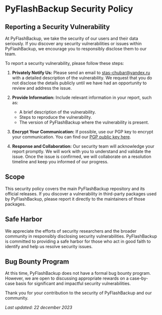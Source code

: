 # PyFlashBackup Security Policy

## Reporting a Security Vulnerability

At PyFlashBackup, we take the security of our users and their data seriously. If you discover any security vulnerabilities or issues within PyFlashBackup, we encourage you to responsibly disclose them to our team.

To report a security vulnerability, please follow these steps:

1. **Privately Notify Us:**
   Please send an email to [stas-chubar@yandex.ru](mailto:stas-chubar@yandex.ru) with a detailed description of the vulnerability. We request that you do not disclose the details publicly until we have had an opportunity to review and address the issue.

2. **Provide Information:**
   Include relevant information in your report, such as:
   - A brief description of the vulnerability.
   - Steps to reproduce the vulnerability.
   - The version of PyFlashBackup where the vulnerability is present.

3. **Encrypt Your Communication:**
   If possible, use our PGP key to encrypt your communication. You can find our [PGP public key here](https://github.com/schubarkrsk/pgp-keys/blob/main/public.txt).

4. **Response and Collaboration:**
   Our security team will acknowledge your report promptly. We will work with you to understand and validate the issue. Once the issue is confirmed, we will collaborate on a resolution timeline and keep you informed of our progress.

## Scope

This security policy covers the main PyFlashBackup repository and its official releases. If you discover a vulnerability in third-party packages used by PyFlashBackup, please report it directly to the maintainers of those packages.

## Safe Harbor

We appreciate the efforts of security researchers and the broader community in responsibly disclosing security vulnerabilities. PyFlashBackup is committed to providing a safe harbor for those who act in good faith to identify and help us resolve security issues.

## Bug Bounty Program

At this time, PyFlashBackup does not have a formal bug bounty program. However, we are open to discussing appropriate rewards on a case-by-case basis for significant and impactful security vulnerabilities.

Thank you for your contribution to the security of PyFlashBackup and our community.

*Last updated: 22 december 2023*
